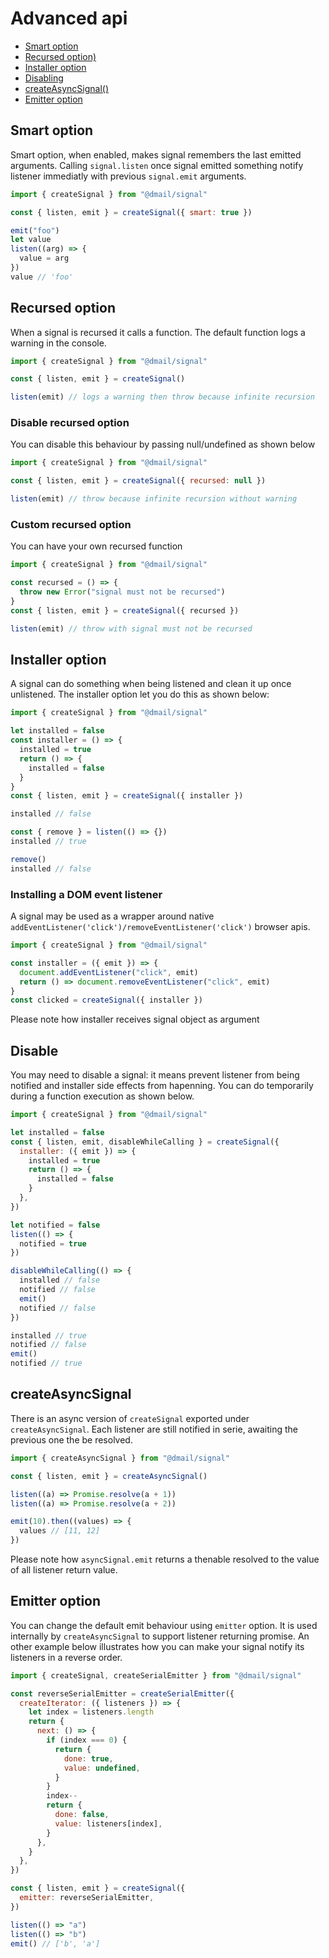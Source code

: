 # Advanced api

* [Smart option](#smart-option)
* [Recursed option)](#recursed-option)
* [Installer option](#installer-option)
* [Disabling](#disable)
* [createAsyncSignal()](#createasyncsignal)
* [Emitter option](#emitter-option)

## Smart option

Smart option, when enabled, makes signal remembers the last emitted arguments.
Calling `signal.listen` once signal emitted something notify listener immediatly with previous `signal.emit` arguments.

```javascript
import { createSignal } from "@dmail/signal"

const { listen, emit } = createSignal({ smart: true })

emit("foo")
let value
listen((arg) => {
  value = arg
})
value // 'foo'
```

## Recursed option

When a signal is recursed it calls a function.
The default function logs a warning in the console.

```javascript
import { createSignal } from "@dmail/signal"

const { listen, emit } = createSignal()

listen(emit) // logs a warning then throw because infinite recursion
```

### Disable recursed option

You can disable this behaviour by passing null/undefined as shown below

```javascript
import { createSignal } from "@dmail/signal"

const { listen, emit } = createSignal({ recursed: null })

listen(emit) // throw because infinite recursion without warning
```

### Custom recursed option

You can have your own recursed function

```javascript
import { createSignal } from "@dmail/signal"

const recursed = () => {
  throw new Error("signal must not be recursed")
}
const { listen, emit } = createSignal({ recursed })

listen(emit) // throw with signal must not be recursed
```

## Installer option

A signal can do something when being listened and clean it up once unlistened.
The installer option let you do this as shown below:

```javascript
import { createSignal } from "@dmail/signal"

let installed = false
const installer = () => {
  installed = true
  return () => {
    installed = false
  }
}
const { listen, emit } = createSignal({ installer })

installed // false

const { remove } = listen(() => {})
installed // true

remove()
installed // false
```

### Installing a DOM event listener

A signal may be used as a wrapper around native `addEventListener('click')/removeEventListener('click')` browser apis.

```javascript
import { createSignal } from "@dmail/signal"

const installer = ({ emit }) => {
  document.addEventListener("click", emit)
  return () => document.removeEventListener("click", emit)
}
const clicked = createSignal({ installer })
```

Please note how installer receives signal object as argument

## Disable

You may need to disable a signal: it means prevent listener from being notified and installer side effects from hapenning. You can do temporarily during a function execution as shown below.

```javascript
import { createSignal } from "@dmail/signal"

let installed = false
const { listen, emit, disableWhileCalling } = createSignal({
  installer: ({ emit }) => {
    installed = true
    return () => {
      installed = false
    }
  },
})

let notified = false
listen(() => {
  notified = true
})

disableWhileCalling(() => {
  installed // false
  notified // false
  emit()
  notified // false
})

installed // true
notified // false
emit()
notified // true
```

## createAsyncSignal

There is an async version of `createSignal` exported under `createAsyncSignal`.
Each listener are still notified in serie, awaiting the previous one the be resolved.

```javascript
import { createAsyncSignal } from "@dmail/signal"

const { listen, emit } = createAsyncSignal()

listen((a) => Promise.resolve(a + 1))
listen((a) => Promise.resolve(a + 2))

emit(10).then((values) => {
  values // [11, 12]
})
```

Please note how `asyncSignal.emit` returns a thenable resolved to the value of all listener return value.

## Emitter option

You can change the default emit behaviour using `emitter` option.
It is used internally by `createAsyncSignal` to support listener returning promise.
An other example below illustrates how you can make your signal notify its listeners in a reverse order.

```javascript
import { createSignal, createSerialEmitter } from "@dmail/signal"

const reverseSerialEmitter = createSerialEmitter({
  createIterator: ({ listeners }) => {
    let index = listeners.length
    return {
      next: () => {
        if (index === 0) {
          return {
            done: true,
            value: undefined,
          }
        }
        index--
        return {
          done: false,
          value: listeners[index],
        }
      },
    }
  },
})

const { listen, emit } = createSignal({
  emitter: reverseSerialEmitter,
})

listen(() => "a")
listen(() => "b")
emit() // ['b', 'a']
```
